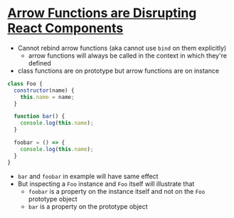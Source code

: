 # [Arrow Functions are Disrupting React Components](https://blog.usejournal.com/arrow-functions-are-disrupting-react-components-63662d35f97b)

* Cannot rebind arrow functions (aka cannot use `bind` on them explicitly)
  * arrow functions will always be called in the context in which they're defined
* class functions are on prototype but arrow functions are on instance

```javascript
class Foo {
  constructor(name) {
    this.name = name;
  }

  function bar() {
    console.log(this.name);
  }

  foobar = () => {
    console.log(this.name);
  }
}
```

* `bar` and `foobar` in example will have same effect
* But inspecting a `Foo` instance and `Foo` itself will illustrate that
  * `foobar` is a property on the instance itself and not on the `Foo` prototype object
  * `bar` is a property on the prototype object
